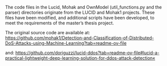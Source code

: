 The code files in the Lucid, Mohak and OwnModel (util_functions.py and the parser) directories originate from the LUCID and Mohak1 projects. These files have been modified, and additional scripts have been developed, to meet the requirements of the master’s thesis project.

The original source code are available at: 
https://github.com/mohak1/Detection-and-Classification-of-Distributed-DoS-Attacks-using-Machine-Learning?tab=readme-ov-file 

and:
https://github.com/doriguzzi/lucid-ddos?tab=readme-ov-file#lucid-a-practical-lightweight-deep-learning-solution-for-ddos-attack-detection«
